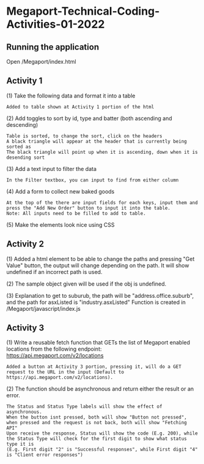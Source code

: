 # Megaport-Technical-Coding-Activities-01-2022

## Running the application
Open /Megaport/index.html

## Activity 1
(1) Take the following data and format it into a table

    Added to table shown at Activity 1 portion of the html
    
(2) Add toggles to sort by id, type and batter (both ascending and descending)

    Table is sorted, to change the sort, click on the headers
    A black triangle will appear at the header that is currently being sorted as
    The black triangle will point up when it is ascending, down when it is desending sort
    
(3) Add a text input to filter the data

    In the Filter textbox, you can input to find from either column
    
(4) Add a form to collect new baked goods

    At the top of the there are input fields for each keys, input them and press the "Add New Order" button to input it into the table.
    Note: All inputs need to be filled to add to table.

(5) Make the elements look nice using CSS

## Activity 2
(1) Added a html element to be able to change the paths and pressing "Get Value" button, the output will change depending on the path.
    It will show undefined if an incorrect path is used.
    
(2) The sample object given will be used if the obj is undefined.

(3) Explanation to get to suburub, the path will be "address.office.suburb", and the path for asxListed is "industry.asxListed"
    Function is created in /Megaport/javascript/index.js 

## Activity 3
(1) Write a reusable fetch function that GETs the list of Megaport enabled locations from the following endpoint: https://api.megaport.com/v2/locations

    Added a button at Activity 3 portion, pressing it, will do a GET request to the URL in the input (Default to https://api.megaport.com/v2/locations).
    
(2) The function should be asynchronous and return either the result or an error.

    The Status and Status Type labels will show the effect of asynchronous.
    When the button isnt pressed, both will show "Button not pressed", when pressed and the request is not back, both will show "Fetching API"
    Upon receive the response, Status will show the code (E.g. 200), while the Status Type will check for the first digit to show what status type it is 
    (E.g. First digit "2" is "Successful responses", while First digit "4" is "Client error responses")
